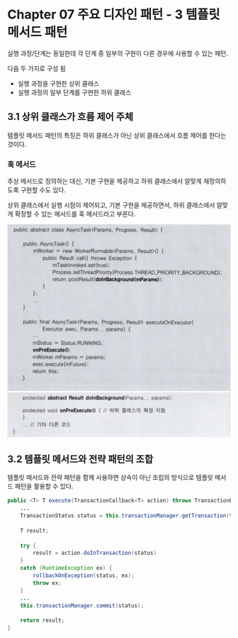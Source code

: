 # Chapter 07 주요 디자인 패턴 - 3 템플릿 메서드 패턴

실행 과정/단계는 동일한데 각 단계 중 일부의 구현이 다른 경우에 사용할 수 있는 패턴.

다음 두 가지로 구성 됨
- 실행 과정을 구현한 상위 클래스
- 실행 과정의 일부 단계를 구현한 하위 클래스

## 3.1 상위 클래스가 흐름 제어 주체

템플릿 메서드 패턴의 특징은 하위 클래스가 아닌 상위 클래스에서 흐름 제어를 한다는 것이다. 

### 훅 메서드
추상 메서드로 정의하는 대신, 기본 구현을 제공하고 하위 클래스에서 알맞게 재정의하도록 구현할 수도 있다.

상위 클래스에서 실행 시점이 제어되고, 기본 구현을 제공하면서, 하위 클래스에서 알맞게 확장할 수 있는 메서드를 훅 메서드라고 부른다.

![](./resources/7-1.png)
![](./resources/7-2.png)

## 3.2 템플릿 메서드와 전략 패턴의 조합

템플릿 메서드와 전략 패턴을 함께 사용하면 상속이 아닌 조립의 방식으로 템플릿 메서드 패턴을 활용할 수 있다.

```java
public <T> T execute(TransactionCallback<T> action) throws TransactionException {
    ...
    TransactionStatus status = this.transactionManager.getTransaction(this);
    
    T result;

    try {
        result = action.doInTransaction(status)
    }
    catch (RuntimeException ex) {
        rollbackOnException(status, ex);
        throw ex;
    }
    ...
    this.transactionManager.commit(status);

    return result;
}
```